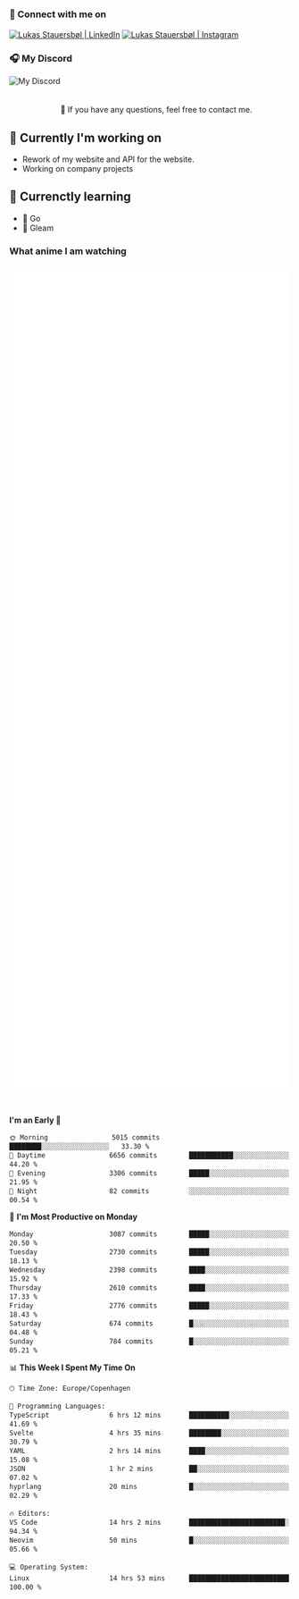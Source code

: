 ### 🔗 Connect with me on
<a href="https://www.instagram.com/lukas_stauersbol" target="_blank"><img align="center" src="https://raw.githubusercontent.com/stauersbol/stauersbol/main/images/instagram.svg" alt="Lukas Stauersbøl | LinkedIn" width="30px"/></a>
<a href="https://www.linkedin.com/in/lukas-stauersbol/" target="_blank"><img align="center" src="https://raw.githubusercontent.com/stauersbol/stauersbol/main/images/linkedin.svg" alt="Lukas Stauersbøl | Instagram" width="30px"/></a>

<p align="center">
 <h3>🎧 My Discord</h3>
 <img align="left" height="55px" src="https://discord.c99.nl/widget/theme-2/147806323323568128.png" alt="My Discord" />
</p>

<br/>
<br/>
<br/>
💬 If you have any questions, feel free to contact me.

## 🔭 Currently I'm working on
- Rework of my website and API for the website.
- Working on company projects
 
## 🌱 Currenctly learning
- 💙 Go
- 💜 Gleam

### What anime I am watching
<a href="https://anilist.co/user/slashiy/" align="center"><img align="center" width="500px" src="metrics.plugin.personal.anilist.svg" /></a>

<br/>

<!--START_SECTION:waka-->
**I'm an Early 🐤** 

```text
🌞 Morning                5015 commits        ████████░░░░░░░░░░░░░░░░░   33.30 % 
🌆 Daytime                6656 commits        ███████████░░░░░░░░░░░░░░   44.20 % 
🌃 Evening                3306 commits        █████░░░░░░░░░░░░░░░░░░░░   21.95 % 
🌙 Night                  82 commits          ░░░░░░░░░░░░░░░░░░░░░░░░░   00.54 % 
```
📅 **I'm Most Productive on Monday** 

```text
Monday                   3087 commits        █████░░░░░░░░░░░░░░░░░░░░   20.50 % 
Tuesday                  2730 commits        █████░░░░░░░░░░░░░░░░░░░░   18.13 % 
Wednesday                2398 commits        ████░░░░░░░░░░░░░░░░░░░░░   15.92 % 
Thursday                 2610 commits        ████░░░░░░░░░░░░░░░░░░░░░   17.33 % 
Friday                   2776 commits        █████░░░░░░░░░░░░░░░░░░░░   18.43 % 
Saturday                 674 commits         █░░░░░░░░░░░░░░░░░░░░░░░░   04.48 % 
Sunday                   784 commits         █░░░░░░░░░░░░░░░░░░░░░░░░   05.21 % 
```


📊 **This Week I Spent My Time On** 

```text
🕑︎ Time Zone: Europe/Copenhagen

💬 Programming Languages: 
TypeScript               6 hrs 12 mins       ██████████░░░░░░░░░░░░░░░   41.69 % 
Svelte                   4 hrs 35 mins       ████████░░░░░░░░░░░░░░░░░   30.79 % 
YAML                     2 hrs 14 mins       ████░░░░░░░░░░░░░░░░░░░░░   15.08 % 
JSON                     1 hr 2 mins         ██░░░░░░░░░░░░░░░░░░░░░░░   07.02 % 
hyprlang                 20 mins             █░░░░░░░░░░░░░░░░░░░░░░░░   02.29 % 

🔥 Editors: 
VS Code                  14 hrs 2 mins       ████████████████████████░   94.34 % 
Neovim                   50 mins             █░░░░░░░░░░░░░░░░░░░░░░░░   05.66 % 

💻 Operating System: 
Linux                    14 hrs 53 mins      █████████████████████████   100.00 % 
```


<!--END_SECTION:waka-->
